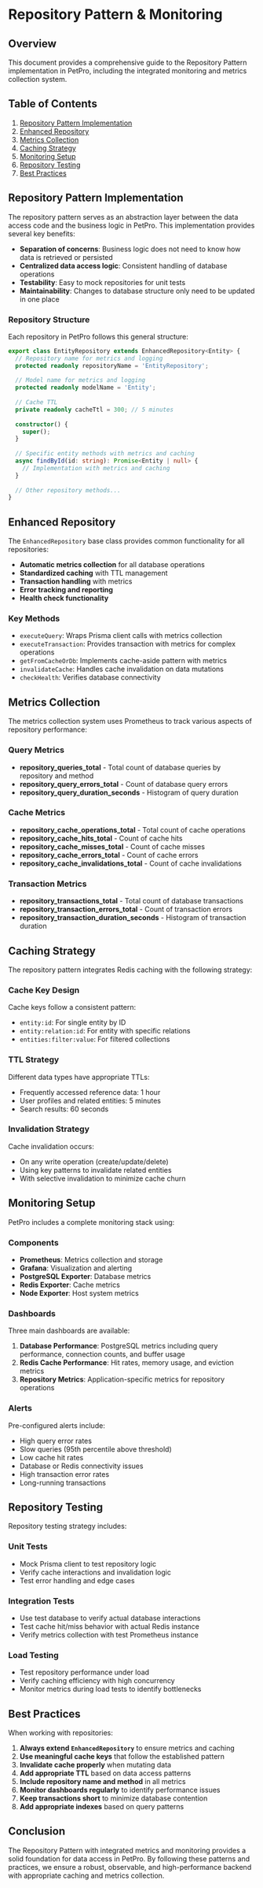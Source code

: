 # Repository Pattern & Monitoring

## Overview

This document provides a comprehensive guide to the Repository Pattern implementation in PetPro, including the integrated monitoring and metrics collection system.

## Table of Contents

1. [Repository Pattern Implementation](#repository-pattern-implementation)
2. [Enhanced Repository](#enhanced-repository)
3. [Metrics Collection](#metrics-collection)
4. [Caching Strategy](#caching-strategy)
5. [Monitoring Setup](#monitoring-setup)
6. [Repository Testing](#repository-testing)
7. [Best Practices](#best-practices)

## Repository Pattern Implementation

The repository pattern serves as an abstraction layer between the data access code and the business logic in PetPro. This implementation provides several key benefits:

- **Separation of concerns**: Business logic does not need to know how data is retrieved or persisted
- **Centralized data access logic**: Consistent handling of database operations
- **Testability**: Easy to mock repositories for unit tests
- **Maintainability**: Changes to database structure only need to be updated in one place

### Repository Structure

Each repository in PetPro follows this general structure:

```typescript
export class EntityRepository extends EnhancedRepository<Entity> {
  // Repository name for metrics and logging
  protected readonly repositoryName = 'EntityRepository';
  
  // Model name for metrics and logging
  protected readonly modelName = 'Entity';
  
  // Cache TTL
  private readonly cacheTtl = 300; // 5 minutes
  
  constructor() {
    super();
  }
  
  // Specific entity methods with metrics and caching
  async findById(id: string): Promise<Entity | null> {
    // Implementation with metrics and caching
  }
  
  // Other repository methods...
}
```

## Enhanced Repository

The `EnhancedRepository` base class provides common functionality for all repositories:

- **Automatic metrics collection** for all database operations
- **Standardized caching** with TTL management
- **Transaction handling** with metrics
- **Error tracking and reporting**
- **Health check functionality**

### Key Methods

- `executeQuery`: Wraps Prisma client calls with metrics collection
- `executeTransaction`: Provides transaction with metrics for complex operations
- `getFromCacheOrDb`: Implements cache-aside pattern with metrics
- `invalidateCache`: Handles cache invalidation on data mutations
- `checkHealth`: Verifies database connectivity

## Metrics Collection

The metrics collection system uses Prometheus to track various aspects of repository performance:

### Query Metrics

- **repository_queries_total** - Total count of database queries by repository and method
- **repository_query_errors_total** - Count of database query errors
- **repository_query_duration_seconds** - Histogram of query duration

### Cache Metrics

- **repository_cache_operations_total** - Total count of cache operations
- **repository_cache_hits_total** - Count of cache hits
- **repository_cache_misses_total** - Count of cache misses
- **repository_cache_errors_total** - Count of cache errors
- **repository_cache_invalidations_total** - Count of cache invalidations

### Transaction Metrics

- **repository_transactions_total** - Total count of database transactions
- **repository_transaction_errors_total** - Count of transaction errors
- **repository_transaction_duration_seconds** - Histogram of transaction duration

## Caching Strategy

The repository pattern integrates Redis caching with the following strategy:

### Cache Key Design

Cache keys follow a consistent pattern:
- `entity:id`: For single entity by ID
- `entity:relation:id`: For entity with specific relations
- `entities:filter:value`: For filtered collections

### TTL Strategy

Different data types have appropriate TTLs:
- Frequently accessed reference data: 1 hour
- User profiles and related entities: 5 minutes
- Search results: 60 seconds

### Invalidation Strategy

Cache invalidation occurs:
- On any write operation (create/update/delete)
- Using key patterns to invalidate related entities
- With selective invalidation to minimize cache churn

## Monitoring Setup

PetPro includes a complete monitoring stack using:

### Components

- **Prometheus**: Metrics collection and storage
- **Grafana**: Visualization and alerting
- **PostgreSQL Exporter**: Database metrics
- **Redis Exporter**: Cache metrics
- **Node Exporter**: Host system metrics

### Dashboards

Three main dashboards are available:

1. **Database Performance**: PostgreSQL metrics including query performance, connection counts, and buffer usage
2. **Redis Cache Performance**: Hit rates, memory usage, and eviction metrics
3. **Repository Metrics**: Application-specific metrics for repository operations

### Alerts

Pre-configured alerts include:

- High query error rates
- Slow queries (95th percentile above threshold)
- Low cache hit rates
- Database or Redis connectivity issues
- High transaction error rates
- Long-running transactions

## Repository Testing

Repository testing strategy includes:

### Unit Tests

- Mock Prisma client to test repository logic
- Verify cache interactions and invalidation logic
- Test error handling and edge cases

### Integration Tests

- Use test database to verify actual database interactions
- Test cache hit/miss behavior with actual Redis instance
- Verify metrics collection with test Prometheus instance

### Load Testing

- Test repository performance under load
- Verify caching efficiency with high concurrency
- Monitor metrics during load tests to identify bottlenecks

## Best Practices

When working with repositories:

1. **Always extend `EnhancedRepository`** to ensure metrics and caching
2. **Use meaningful cache keys** that follow the established pattern
3. **Invalidate cache properly** when mutating data
4. **Add appropriate TTL** based on data access patterns
5. **Include repository name and method** in all metrics
6. **Monitor dashboards regularly** to identify performance issues
7. **Keep transactions short** to minimize database contention
8. **Add appropriate indexes** based on query patterns

## Conclusion

The Repository Pattern with integrated metrics and monitoring provides a solid foundation for data access in PetPro. By following these patterns and practices, we ensure a robust, observable, and high-performance backend with appropriate caching and metrics collection.
